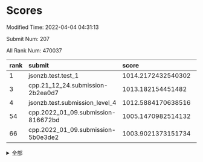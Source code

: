 # Scores

Modified Time: 2022-04-04 04:31:13

Submit Num: 207

All Rank Num: 470037

| rank |               submit               |       score        |       sigma        | pk_num |
| :--- | :--------------------------------- | :----------------- | :----------------- | :----- |
| 1    | jsonzb.test.test_1                 | 1014.2172432540302 | 0.8291197007838931 | 9081   |
| 3    | cpp.21_12_24.submission-2b2ea0d7   | 1013.182154451482  | 0.820342074190843  | 9080   |
| 4    | jsonzb.test.submission_level_4     | 1012.5884170638516 | 0.7949935674145903 | 9084   |
| 54   | cpp.2022_01_09.submission-816672bd | 1005.1470982514132 | 0.7137023786754677 | 9082   |
| 66   | cpp.2022_01_09.submission-5b0e3de2 | 1003.9021373151734 | 0.7014997906592587 | 9086   |


<details>
<summary>全部</summary>

| rank |                 submit                 |       score        |       sigma        | pk_num |
| :--- | :------------------------------------- | :----------------- | :----------------- | :----- |
| 1    | jsonzb.test.test_1                     | 1014.2172432540302 | 0.8291197007838931 | 9081   |
| 2    | gobigger.level_3.submission_level_3_26 | 1013.4252607645788 | 0.8254069915586272 | 9085   |
| 3    | cpp.21_12_24.submission-2b2ea0d7       | 1013.182154451482  | 0.820342074190843  | 9080   |
| 4    | jsonzb.test.submission_level_4         | 1012.5884170638516 | 0.7949935674145903 | 9084   |
| 5    | gobigger.level_3.submission_level_3_1  | 1011.3827518725694 | 0.7860052075633203 | 9084   |
| 6    | gobigger.level_3.submission_level_3_45 | 1010.9585809631373 | 0.7738324171334879 | 9083   |
| 7    | gobigger.level_3.submission_level_3_49 | 1010.7451513162626 | 0.7827881399648399 | 9083   |
| 8    | gobigger.level_3.submission_level_3_23 | 1010.7426655814598 | 0.7578720228488034 | 9082   |
| 9    | gobigger.level_3.submission_level_3_9  | 1010.7234091786771 | 0.7646292642750824 | 9088   |
| 10   | gobigger.level_3.submission_level_3_24 | 1010.7132260057733 | 0.7671837538906604 | 9091   |
| 11   | gobigger.level_3.submission_level_3_7  | 1010.6958089821186 | 0.7870589886019862 | 9082   |
| 12   | gobigger.level_3.submission_level_3_17 | 1010.5697829710829 | 0.7702667599963217 | 9080   |
| 13   | gobigger.level_3.submission_level_3_48 | 1010.5489628116453 | 0.7522510275080991 | 9083   |
| 14   | gobigger.level_3.submission_level_3_38 | 1010.4896276417593 | 0.7440599630736906 | 9085   |
| 15   | gobigger.level_3.submission_level_3_5  | 1010.4447917031341 | 0.7773426406777607 | 9083   |
| 16   | gobigger.level_3.submission_level_3_22 | 1010.4133316405566 | 0.7723325831728534 | 9083   |
| 17   | gobigger.level_3.submission_level_3_43 | 1010.3439273033061 | 0.7348432865772259 | 9080   |
| 18   | gobigger.level_3.submission_level_3_21 | 1010.2522185176445 | 0.7718370505537397 | 9083   |
| 19   | gobigger.level_3.submission_level_3_3  | 1010.2440586484778 | 0.7680024373040252 | 9085   |
| 20   | gobigger.level_3.submission_level_3_11 | 1010.2324965877973 | 0.7823752712661751 | 9076   |
| 21   | gobigger.level_3.submission_level_3_42 | 1010.1234963585171 | 0.7559999840800723 | 9083   |
| 22   | gobigger.level_3.submission_level_3_35 | 1010.0892132864384 | 0.782848679292561  | 9080   |
| 23   | gobigger.level_3.submission_level_3_14 | 1010.0582534532933 | 0.7396441046523807 | 9083   |
| 24   | gobigger.level_3.submission_level_3_44 | 1009.9919937364896 | 0.757975673653218  | 9078   |
| 25   | gobigger.level_3.submission_level_3_37 | 1009.98200913071   | 0.7760805529548486 | 9084   |
| 26   | gobigger.level_3.submission_level_3_15 | 1009.9477251372067 | 0.7576724157936837 | 9082   |
| 27   | gobigger.level_3.submission_level_3_34 | 1009.8854748308522 | 0.740676172709149  | 9084   |
| 28   | gobigger.level_3.submission_level_3_33 | 1009.860748248211  | 0.7556309864196465 | 9083   |
| 29   | gobigger.level_3.submission_level_3_46 | 1009.8496874747311 | 0.7640897545393063 | 9084   |
| 30   | gobigger.level_3.submission_level_3_2  | 1009.7809087529531 | 0.7846436450361078 | 9085   |
| 31   | gobigger.level_3.submission_level_3_28 | 1009.7802387141363 | 0.7575873926258716 | 9086   |
| 32   | gobigger.level_3.submission_level_3_18 | 1009.7715524246261 | 0.7628227777402988 | 9085   |
| 33   | gobigger.level_3.submission_level_3_40 | 1009.7645543218612 | 0.7480764238677482 | 9081   |
| 34   | gobigger.level_3.submission_level_3_20 | 1009.7548104260096 | 0.765461031357236  | 9082   |
| 35   | gobigger.level_3.submission_level_3_25 | 1009.7331424340889 | 0.76644492724974   | 9082   |
| 36   | gobigger.level_3.submission_level_3_8  | 1009.7220786264611 | 0.7629344693102686 | 9082   |
| 37   | gobigger.level_3.submission_level_3_16 | 1009.7116372451407 | 0.7535193385053451 | 9084   |
| 38   | gobigger.level_3.submission_level_3_12 | 1009.6742412242618 | 0.7502737898364539 | 9081   |
| 39   | gobigger.level_3.submission_level_3_27 | 1009.6462541475593 | 0.7486749724329145 | 9081   |
| 40   | gobigger.level_3.submission_level_3_0  | 1009.626330452559  | 0.7764870539912866 | 9083   |
| 41   | gobigger.level_3.submission_level_3_10 | 1009.5964218258982 | 0.7520995862418208 | 9083   |
| 42   | gobigger.level_3.submission_level_3_32 | 1009.543118937875  | 0.7716190274695894 | 9088   |
| 43   | gobigger.level_3.submission_level_3_41 | 1009.4623854395462 | 0.7594445224847577 | 9086   |
| 44   | gobigger.level_3.submission_level_3_31 | 1009.4041987426355 | 0.749130749293066  | 9080   |
| 45   | gobigger.level_3.submission_level_3_6  | 1009.2815868063062 | 0.7718809044228191 | 9081   |
| 46   | gobigger.level_3.submission_level_3_19 | 1009.2485644390058 | 0.7398023572446335 | 9087   |
| 47   | gobigger.level_3.submission_level_3_13 | 1008.9974469622792 | 0.7532568041593686 | 9086   |
| 48   | gobigger.level_3.submission_level_3_4  | 1008.9883618938935 | 0.743475788165865  | 9080   |
| 49   | gobigger.level_3.submission_level_3_47 | 1008.7880622972365 | 0.7347038805808255 | 9086   |
| 50   | gobigger.level_3.submission_level_3_36 | 1008.760600127303  | 0.7430794848330955 | 9086   |
| 51   | gobigger.level_3.submission_level_3_39 | 1008.4668700436583 | 0.7402183670915021 | 9078   |
| 52   | gobigger.level_3.submission_level_3_29 | 1008.3030596709044 | 0.7461798610981414 | 9078   |
| 53   | gobigger.level_3.submission_level_3_30 | 1008.2520206501248 | 0.740449068589665  | 9083   |
| 54   | cpp.2022_01_09.submission-816672bd     | 1005.1470982514132 | 0.7137023786754677 | 9082   |
| 55   | gobigger.level_1.submission_level_1_32 | 1005.0355457820942 | 0.7272466438661357 | 9080   |
| 56   | gobigger.level_1.submission_level_1_13 | 1004.7055192939491 | 0.7194718675962042 | 9083   |
| 57   | gobigger.level_1.submission_level_1_17 | 1004.6742563428166 | 0.7174391377940421 | 9080   |
| 58   | gobigger.level_1.submission_level_1_6  | 1004.4249831574414 | 0.7129285864895236 | 9078   |
| 59   | gobigger.level_1.submission_level_1_15 | 1004.3813874682876 | 0.7267585628782965 | 9089   |
| 60   | gobigger.level_1.submission_level_1_47 | 1004.1541939223873 | 0.7104209610726413 | 9081   |
| 61   | gobigger.level_1.submission_level_1_21 | 1004.1084139594793 | 0.7257785457598341 | 9087   |
| 62   | gobigger.level_1.submission_level_1_46 | 1004.088556693565  | 0.7161851864477741 | 9084   |
| 63   | gobigger.level_1.submission_level_1_40 | 1004.0264983336153 | 0.7377588969558865 | 9083   |
| 64   | gobigger.level_1.submission_level_1_11 | 1003.9252302298685 | 0.7102652230602616 | 9087   |
| 65   | gobigger.level_1.submission_level_1_34 | 1003.9025336892715 | 0.717292374009467  | 9089   |
| 66   | cpp.2022_01_09.submission-5b0e3de2     | 1003.9021373151734 | 0.7014997906592587 | 9086   |
| 67   | gobigger.level_1.submission_level_1_29 | 1003.892312564293  | 0.7123195401767926 | 9086   |
| 68   | gobigger.level_1.submission_level_1_8  | 1003.7819946815983 | 0.710480834077362  | 9084   |
| 69   | gobigger.level_1.submission_level_1_39 | 1003.6760193771293 | 0.7156822092606799 | 9082   |
| 70   | gobigger.level_1.submission_level_1_25 | 1003.6500747611536 | 0.708743949849552  | 9085   |
| 71   | gobigger.level_1.submission_level_1_3  | 1003.6164659576126 | 0.7216742491076549 | 9086   |
| 72   | gobigger.level_1.submission_level_1_44 | 1003.6157066571457 | 0.7209592139981678 | 9083   |
| 73   | gobigger.level_1.submission_level_1_10 | 1003.6106537030469 | 0.7137777355517041 | 9083   |
| 74   | gobigger.level_1.submission_level_1_42 | 1003.6036456265998 | 0.708877314282742  | 9082   |
| 75   | gobigger.level_1.submission_level_1_36 | 1003.5993949071463 | 0.723436309921977  | 9084   |
| 76   | gobigger.level_1.submission_level_1_41 | 1003.5737053142053 | 0.7290605347022733 | 9080   |
| 77   | gobigger.level_1.submission_level_1_14 | 1003.5402014520289 | 0.7130246597950778 | 9083   |
| 78   | gobigger.level_1.submission_level_1_31 | 1003.5322463121045 | 0.722944783075171  | 9086   |
| 79   | gobigger.level_1.submission_level_1_1  | 1003.513116124969  | 0.6994090726597058 | 9086   |
| 80   | gobigger.level_1.submission_level_1_38 | 1003.4917721290011 | 0.7151515437998428 | 9087   |
| 81   | gobigger.level_1.submission_level_1_37 | 1003.4856669933105 | 0.7205142871353253 | 9084   |
| 82   | gobigger.level_1.submission_level_1_4  | 1003.4806542216894 | 0.709225180674217  | 9082   |
| 83   | gobigger.level_1.submission_level_1_43 | 1003.4276878085058 | 0.712385283057614  | 9084   |
| 84   | gobigger.level_1.submission_level_1_2  | 1003.3729777813173 | 0.710447861103044  | 9080   |
| 85   | gobigger.level_1.submission_level_1_24 | 1003.3574787391153 | 0.7194740635177245 | 9078   |
| 86   | gobigger.level_1.submission_level_1_30 | 1003.2322679157265 | 0.7133829289660336 | 9084   |
| 87   | gobigger.level_1.submission_level_1_33 | 1003.2212566188581 | 0.718238352751905  | 9078   |
| 88   | gobigger.level_1.submission_level_1_0  | 1003.184562492681  | 0.7157547036450312 | 9087   |
| 89   | gobigger.level_1.submission_level_1_22 | 1003.1347029208116 | 0.7190931620742711 | 9086   |
| 90   | gobigger.level_1.submission_level_1_35 | 1003.1163218154054 | 0.7140575710149526 | 9089   |
| 91   | gobigger.level_1.submission_level_1_7  | 1003.0103343880925 | 0.7048307345370627 | 9083   |
| 92   | gobigger.level_1.submission_level_1_48 | 1003.0097321070074 | 0.7131607717110614 | 9085   |
| 93   | gobigger.level_1.submission_level_1_20 | 1002.9443953176796 | 0.7152602153152975 | 9079   |
| 94   | gobigger.level_1.submission_level_1_26 | 1002.8175761817354 | 0.7119904135413913 | 9081   |
| 95   | gobigger.level_1.submission_level_1_28 | 1002.7666437650207 | 0.7155446717923913 | 9084   |
| 96   | gobigger.level_1.submission_level_1_27 | 1002.7390336843243 | 0.7172670319829365 | 9083   |
| 97   | gobigger.level_1.submission_level_1_5  | 1002.4768118471826 | 0.7132632238229545 | 9085   |
| 98   | gobigger.level_1.submission_level_1_49 | 1002.4537925860234 | 0.710621999074106  | 9086   |
| 99   | gobigger.level_1.submission_level_1_18 | 1002.3644585942325 | 0.7085753042743937 | 9085   |
| 100  | gobigger.level_1.submission_level_1_12 | 1002.3059129135576 | 0.7106750019961151 | 9083   |
| 101  | gobigger.level_1.submission_level_1_16 | 1002.2355810962487 | 0.7017029234895191 | 9079   |
| 102  | gobigger.level_1.submission_level_1_19 | 1002.2236454208627 | 0.7140931499325721 | 9081   |
| 103  | gobigger.level_1.submission_level_1_45 | 1002.0995695047238 | 0.7204082039629413 | 9082   |
| 104  | gobigger.level_1.submission_level_1_23 | 1001.8900349102262 | 0.7126134892353463 | 9085   |
| 105  | gobigger.level_1.submission_level_1_9  | 1000.9751245283287 | 0.7034250122284625 | 9082   |
| 106  | gobigger.random.submission_random_31   | 997.6456403334641  | 0.7077299107403094 | 9083   |
| 107  | gobigger.random.submission_random_26   | 997.182264470385   | 0.7027150760419879 | 9080   |
| 108  | gobigger.random.submission_random_24   | 997.0746770315417  | 0.7156327907027967 | 9082   |
| 109  | gobigger.random.submission_random_22   | 997.0279616800278  | 0.7060153344446232 | 9083   |
| 110  | gobigger.random.submission_random_9    | 996.8096500270179  | 0.6981167174504908 | 9077   |
| 111  | gobigger.random.submission_random_47   | 996.7708682415413  | 0.7286332170697508 | 9085   |
| 112  | gobigger.random.submission_random_12   | 996.6552896378614  | 0.7090215237788317 | 9086   |
| 113  | gobigger.random.submission_random_42   | 996.6437133440265  | 0.7060770728720774 | 9084   |
| 114  | gobigger.random.submission_random_3    | 996.6161084795888  | 0.7183367030611899 | 9083   |
| 115  | gobigger.random.submission_random_14   | 996.609918874484   | 0.7133873672520098 | 9084   |
| 116  | gobigger.random.submission_random_25   | 996.5738228620576  | 0.7271900676451397 | 9090   |
| 117  | gobigger.random.submission_random_16   | 996.5383604140764  | 0.703680920361252  | 9080   |
| 118  | gobigger.random.submission_random_33   | 996.5021721731848  | 0.7144871109457669 | 9081   |
| 119  | gobigger.random.submission_random_5    | 996.4383192459484  | 0.7075440777066329 | 9078   |
| 120  | gobigger.random.submission_random_13   | 996.4036168781422  | 0.6952277127784025 | 9085   |
| 121  | gobigger.random.submission_random_32   | 996.397561137758   | 0.7138780530925132 | 9084   |
| 122  | gobigger.random.submission_random_1    | 996.351507711755   | 0.710426208537444  | 9081   |
| 123  | gobigger.random.submission_random_28   | 996.2884719415262  | 0.7090762334784303 | 9083   |
| 124  | gobigger.random.submission_random_30   | 996.2443505963855  | 0.7009143682747556 | 9081   |
| 125  | gobigger.random.submission_random_41   | 996.2183828053699  | 0.7234544646379122 | 9081   |
| 126  | gobigger.random.submission_random_43   | 996.2076642167151  | 0.7095780510843559 | 9084   |
| 127  | gobigger.random.submission_random_34   | 996.1779555100295  | 0.7023621225411728 | 9083   |
| 128  | gobigger.random.submission_random_8    | 996.1032003128937  | 0.7255628962172522 | 9075   |
| 129  | gobigger.random.submission_random_46   | 996.0810074791907  | 0.7102620112044338 | 9087   |
| 130  | gobigger.random.submission_random_36   | 996.0518630077038  | 0.718828364660033  | 9083   |
| 131  | gobigger.random.submission_random_27   | 996.0124196783036  | 0.7208263229585492 | 9082   |
| 132  | gobigger.random.submission_random_23   | 995.916525869583   | 0.7098457607674018 | 9085   |
| 133  | gobigger.random.submission_random_44   | 995.8995610739123  | 0.7272131270025554 | 9079   |
| 134  | gobigger.random.submission_random_21   | 995.8449152576534  | 0.7183650574874288 | 9086   |
| 135  | gobigger.random.submission_random_0    | 995.8210193311579  | 0.7209394588493446 | 9085   |
| 136  | gobigger.random.submission_random_2    | 995.7960790991116  | 0.7156451956255887 | 9083   |
| 137  | gobigger.random.submission_random_11   | 995.7784949032815  | 0.6941510758482199 | 9081   |
| 138  | gobigger.random.submission_random_49   | 995.7449128756402  | 0.7177778202835459 | 9084   |
| 139  | gobigger.random.submission_random_10   | 995.7278707648318  | 0.7003897450756357 | 9081   |
| 140  | gobigger.random.submission_random_15   | 995.6474030668514  | 0.722169148258737  | 9084   |
| 141  | gobigger.random.submission_random_45   | 995.6245356073589  | 0.7204355348594716 | 9081   |
| 142  | gobigger.random.submission_random_35   | 995.5967470313017  | 0.7220207686772802 | 9077   |
| 143  | gobigger.random.submission_random_17   | 995.5700781274335  | 0.7185952625754085 | 9081   |
| 144  | gobigger.random.submission_random_6    | 995.4156522998086  | 0.7147703383307319 | 9080   |
| 145  | gobigger.random.submission_random_48   | 995.4101452625262  | 0.7118206154236822 | 9081   |
| 146  | gobigger.random.submission_random_19   | 995.3394336788991  | 0.7132661672236393 | 9080   |
| 147  | gobigger.random.submission_random_7    | 995.324724447834   | 0.7161066278523874 | 9083   |
| 148  | gobigger.random.submission_random_39   | 995.2873667386275  | 0.7075244631685639 | 9083   |
| 149  | gobigger.random.submission_random_18   | 995.1829682050311  | 0.7231690217691015 | 9083   |
| 150  | gobigger.random.submission_random_4    | 995.1196983634783  | 0.7255315678884094 | 9082   |
| 151  | gobigger.random.submission_random_37   | 995.105434873032   | 0.7397605769243403 | 9080   |
| 152  | gobigger.random.submission_random_20   | 994.8262115852533  | 0.7174189489660205 | 9080   |
| 153  | gobigger.random.submission_random_29   | 994.7167548875932  | 0.7322029276531709 | 9083   |
| 154  | gobigger.random.submission_random_38   | 994.6061008388926  | 0.7350572072404205 | 9079   |
| 155  | gobigger.level_2.submission_level_2_40 | 994.2981344122385  | 0.7367986268099666 | 9083   |
| 156  | gobigger.random.submission_random_40   | 994.2959923021054  | 0.7093404319384157 | 9087   |
| 157  | gobigger.level_2.submission_level_2_25 | 994.2438234158334  | 0.718087777191403  | 9080   |
| 158  | gobigger.level_2.submission_level_2_26 | 994.1199941504796  | 0.7292387281609939 | 9077   |
| 159  | gobigger.level_2.submission_level_2_20 | 994.0090792022534  | 0.7218114547440625 | 9076   |
| 160  | gobigger.level_2.submission_level_2_30 | 993.4189118217928  | 0.7280038573146429 | 9079   |
| 161  | gobigger.level_2.submission_level_2_12 | 993.3043552663308  | 0.7450218356180487 | 9082   |
| 162  | gobigger.level_2.submission_level_2_42 | 993.297963572247   | 0.7277845515859732 | 9084   |
| 163  | gobigger.level_2.submission_level_2_4  | 993.0200927437289  | 0.7371194123650657 | 9080   |
| 164  | gobigger.level_2.submission_level_2_2  | 992.9862081942937  | 0.7246072527834517 | 9090   |
| 165  | gobigger.level_2.submission_level_2_13 | 992.9845549678162  | 0.7290133568433603 | 9083   |
| 166  | gobigger.level_2.submission_level_2_10 | 992.9125106879368  | 0.7269474208240305 | 9081   |
| 167  | gobigger.level_2.submission_level_2_45 | 992.8856888966864  | 0.7451212600402237 | 9087   |
| 168  | gobigger.level_2.submission_level_2_43 | 992.8270179546175  | 0.7339607093805925 | 9081   |
| 169  | gobigger.level_2.submission_level_2_23 | 992.7449452785405  | 0.7471719315897944 | 9082   |
| 170  | gobigger.level_2.submission_level_2_35 | 992.6929505230228  | 0.7217638243082345 | 9079   |
| 171  | gobigger.level_2.submission_level_2_0  | 992.6461361938509  | 0.7488341522679303 | 9081   |
| 172  | gobigger.level_2.submission_level_2_47 | 992.4614674528052  | 0.7378155602115054 | 9081   |
| 173  | gobigger.level_2.submission_level_2_1  | 992.4484311908432  | 0.7437533717191497 | 9089   |
| 174  | gobigger.level_2.submission_level_2_16 | 992.41521577346    | 0.743507311073612  | 9079   |
| 175  | gobigger.level_2.submission_level_2_49 | 992.3580304082756  | 0.7467514500951912 | 9081   |
| 176  | gobigger.level_2.submission_level_2_5  | 992.2665533570466  | 0.7679960333730715 | 9081   |
| 177  | gobigger.level_2.submission_level_2_32 | 992.242755933111   | 0.7541902579220103 | 9084   |
| 178  | gobigger.level_2.submission_level_2_41 | 992.2321704444767  | 0.7248828972659825 | 9085   |
| 179  | gobigger.level_2.submission_level_2_37 | 992.2245781925951  | 0.7451536290173884 | 9082   |
| 180  | gobigger.level_2.submission_level_2_6  | 992.1941494966377  | 0.7443414687014406 | 9083   |
| 181  | gobigger.level_2.submission_level_2_22 | 992.1539276037987  | 0.7442630226858742 | 9082   |
| 182  | gobigger.level_2.submission_level_2_27 | 992.0868455089586  | 0.7483906206152612 | 9082   |
| 183  | gobigger.level_2.submission_level_2_17 | 992.0370218175974  | 0.7592117871340035 | 9086   |
| 184  | gobigger.level_2.submission_level_2_24 | 991.9435448017692  | 0.7492329444014832 | 9087   |
| 185  | gobigger.level_2.submission_level_2_21 | 991.8191930887533  | 0.738558047159992  | 9084   |
| 186  | gobigger.level_2.submission_level_2_33 | 991.8157513534558  | 0.7345446383892658 | 9084   |
| 187  | gobigger.level_2.submission_level_2_14 | 991.8111290744214  | 0.7429157073670659 | 9084   |
| 188  | gobigger.level_2.submission_level_2_39 | 991.7874125638127  | 0.7394984025029185 | 9085   |
| 189  | gobigger.level_2.submission_level_2_31 | 991.7472583455128  | 0.7441167936843448 | 9087   |
| 190  | gobigger.level_2.submission_level_2_29 | 991.6800073068318  | 0.7434644489474268 | 9080   |
| 191  | gobigger.level_2.submission_level_2_46 | 991.6720116750621  | 0.7648759714443203 | 9085   |
| 192  | gobigger.level_2.submission_level_2_28 | 991.5702417296935  | 0.7622934286709653 | 9086   |
| 193  | gobigger.level_2.submission_level_2_15 | 991.5305007887422  | 0.7500674447609996 | 9084   |
| 194  | gobigger.level_2.submission_level_2_48 | 991.4678032993195  | 0.7457009412095711 | 9081   |
| 195  | gobigger.level_2.submission_level_2_19 | 991.4310049865685  | 0.7378690606530232 | 9087   |
| 196  | gobigger.level_2.submission_level_2_34 | 991.425983884317   | 0.7566780388667111 | 9080   |
| 197  | gobigger.level_2.submission_level_2_3  | 991.3388936252807  | 0.7447321439660545 | 9082   |
| 198  | gobigger.level_2.submission_level_2_18 | 991.2849478641888  | 0.7478602484650099 | 9084   |
| 199  | gobigger.level_2.submission_level_2_44 | 991.0132986541472  | 0.7430388536956715 | 9082   |
| 200  | gobigger.level_2.submission_level_2_8  | 990.9902934088944  | 0.7621824937149698 | 9081   |
| 201  | gobigger.level_2.submission_level_2_9  | 990.9400203163868  | 0.7528406147311953 | 9083   |
| 202  | gobigger.level_2.submission_level_2_7  | 990.84183280663    | 0.747329292331735  | 9089   |
| 203  | gobigger.level_2.submission_level_2_36 | 990.6406052159676  | 0.7522913037562089 | 9080   |
| 204  | gobigger.level_2.submission_level_2_38 | 990.3893558695115  | 0.7609319235507075 | 9080   |
| 205  | gobigger.level_2.submission_level_2_11 | 989.6671108635618  | 0.7739803676786438 | 9080   |
| 206  | gobigger.none.submission_none_1        | 978.8760842009461  | 1.22053878189075   | 9083   |
| 207  | gobigger.none.submission_none_0        | 975.546343075267   | 1.3940869533904838 | 9083   |

</details>